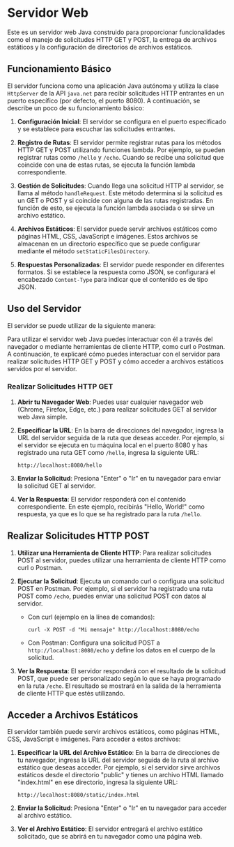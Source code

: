 # Servidor Web 

Este es un servidor web Java construido para proporcionar funcionalidades como el manejo de solicitudes HTTP GET y POST, la entrega de archivos estáticos y la configuración de directorios de archivos estáticos.

## Funcionamiento Básico

El servidor funciona como una aplicación Java autónoma y utiliza la clase `HttpServer` de la API `java.net` para recibir solicitudes HTTP entrantes en un puerto específico (por defecto, el puerto 8080). A continuación, se describe un poco de su funcionamiento básico:

1. **Configuración Inicial**: El servidor se configura en el puerto especificado y se establece para escuchar las solicitudes entrantes.

2. **Registro de Rutas**: El servidor permite registrar rutas para los métodos HTTP GET y POST utilizando funciones lambda. Por ejemplo, se pueden registrar rutas como `/hello` y `/echo`. Cuando se recibe una solicitud que coincide con una de estas rutas, se ejecuta la función lambda correspondiente.

3. **Gestión de Solicitudes**: Cuando llega una solicitud HTTP al servidor, se llama al método `handleRequest`. Este método determina si la solicitud es un GET o POST y si coincide con alguna de las rutas registradas. En función de esto, se ejecuta la función lambda asociada o se sirve un archivo estático.

4. **Archivos Estáticos**: El servidor puede servir archivos estáticos como páginas HTML, CSS, JavaScript e imágenes. Estos archivos se almacenan en un directorio específico que se puede configurar mediante el método `setStaticFilesDirectory`.

5. **Respuestas Personalizadas**: El servidor puede responder en diferentes formatos. Si se establece la respuesta como JSON, se configurará el encabezado `Content-Type` para indicar que el contenido es de tipo JSON.



## Uso del Servidor

El servidor se puede utilizar de la siguiente manera:

Para utilizar el servidor web Java puedes interactuar con él a través del navegador o mediante herramientas de cliente HTTP, como curl o Postman. A continuación, te explicaré cómo puedes interactuar con el servidor para realizar solicitudes HTTP GET y POST y cómo acceder a archivos estáticos servidos por el servidor.

### Realizar Solicitudes HTTP GET

1. **Abrir tu Navegador Web**: Puedes usar cualquier navegador web (Chrome, Firefox, Edge, etc.) para realizar solicitudes GET al servidor web Java simple.

2. **Especificar la URL**: En la barra de direcciones del navegador, ingresa la URL del servidor seguida de la ruta que deseas acceder. Por ejemplo, si el servidor se ejecuta en tu máquina local en el puerto 8080 y has registrado una ruta GET como `/hello`, ingresa la siguiente URL:

   ```
   http://localhost:8080/hello
   ```

3. **Enviar la Solicitud**: Presiona "Enter" o "Ir" en tu navegador para enviar la solicitud GET al servidor.

4. **Ver la Respuesta**: El servidor responderá con el contenido correspondiente. En este ejemplo, recibirás "Hello, World!" como respuesta, ya que es lo que se ha registrado para la ruta `/hello`.

## Realizar Solicitudes HTTP POST

1. **Utilizar una Herramienta de Cliente HTTP**: Para realizar solicitudes POST al servidor, puedes utilizar una herramienta de cliente HTTP como curl o Postman.

2. **Ejecutar la Solicitud**: Ejecuta un comando curl o configura una solicitud POST en Postman. Por ejemplo, si el servidor ha registrado una ruta POST como `/echo`, puedes enviar una solicitud POST con datos al servidor.

    - Con curl (ejemplo en la línea de comandos):
      ```shell
      curl -X POST -d "Mi mensaje" http://localhost:8080/echo
      ```

    - Con Postman: Configura una solicitud POST a `http://localhost:8080/echo` y define los datos en el cuerpo de la solicitud.

3. **Ver la Respuesta**: El servidor responderá con el resultado de la solicitud POST, que puede ser personalizado según lo que se haya programado en la ruta `/echo`. El resultado se mostrará en la salida de la herramienta de cliente HTTP que estés utilizando.

## Acceder a Archivos Estáticos

El servidor también puede servir archivos estáticos, como páginas HTML, CSS, JavaScript e imágenes. Para acceder a estos archivos:

1. **Especificar la URL del Archivo Estático**: En la barra de direcciones de tu navegador, ingresa la URL del servidor seguida de la ruta al archivo estático que deseas acceder. Por ejemplo, si el servidor sirve archivos estáticos desde el directorio "public" y tienes un archivo HTML llamado "index.html" en ese directorio, ingresa la siguiente URL:

   ```
   http://localhost:8080/static/index.html
   ```

2. **Enviar la Solicitud**: Presiona "Enter" o "Ir" en tu navegador para acceder al archivo estático.

3. **Ver el Archivo Estático**: El servidor entregará el archivo estático solicitado, que se abrirá en tu navegador como una página web.
